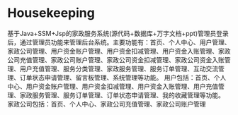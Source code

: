 # Housekeeping
基于Java+SSM+Jsp的家政服务系统(源代码+数据库+万字文档+ppt)管理员登录后，通过管理员功能来管理后台系统。主要功能有：首页、个人中心、用户管理、家政公司管理、用户资金账户管理、用户资金扣减管理、用户资金入账管理、家政公司充值管理、家政公司账户管理、家政公司资金扣减管理、家政公司资金入账管理、用户充值管理、服务分类管理、家政服务管理、服务订单管理、互动交流管理、订单状态申请管理、留言板管理、系统管理等功能。  用户包括：首页、个人中心、用户资金账户管理、用户资金扣减管理、用户资金入账管理、用户充值管理、家政服务管理、服务订单管理、订单状态申请管理、我的收藏管理等功能。  家政公司包括：首页、个人中心、家政公司充值管理、家政公司账户管理
